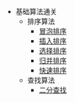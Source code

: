 - 基础算法通关
  - 排序算法
    - [冒泡排序](/basic/sorting/BubbleSort/README.md)
    - [插入排序](/basic/sorting/InsertionSort/README.md)
    - [选择排序](/basic/sorting/SelectionSort/README.md)
    - [归并排序](/basic/sorting/MergeSort/README.md)
    - [快速排序](/basic/sorting/QuickSort/README.md)
  - 查找算法
    - [二分查找](/basic/searching/BinarySearch/README.md)
